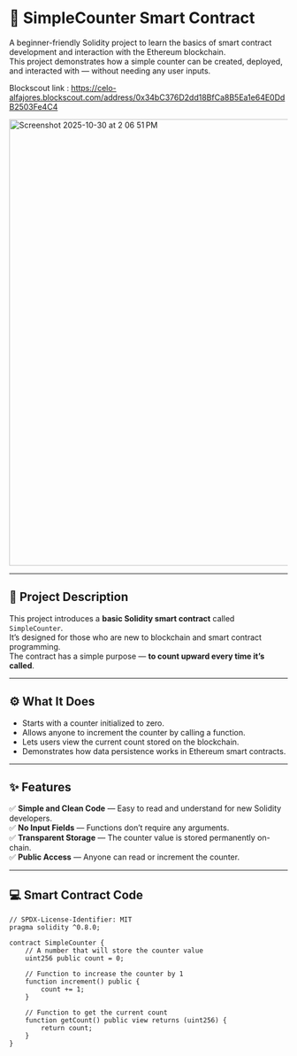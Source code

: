 # 🧮 SimpleCounter Smart Contract

A beginner-friendly Solidity project to learn the basics of smart contract development and interaction with the Ethereum blockchain.  
This project demonstrates how a simple counter can be created, deployed, and interacted with — without needing any user inputs.


Blockscout link : https://celo-alfajores.blockscout.com/address/0x34bC376D2dd18BfCa8B5Ea1e64E0DdB2503Fe4C4

<img width="1447" height="807" alt="Screenshot 2025-10-30 at 2 06 51 PM" src="https://github.com/user-attachments/assets/0204e667-c43f-4dd6-a36a-938a275caf8c" />




---

## 📘 Project Description

This project introduces a **basic Solidity smart contract** called `SimpleCounter`.  
It’s designed for those who are new to blockchain and smart contract programming.  
The contract has a simple purpose — **to count upward every time it’s called**.

---

## ⚙️ What It Does

- Starts with a counter initialized to zero.  
- Allows anyone to increment the counter by calling a function.  
- Lets users view the current count stored on the blockchain.  
- Demonstrates how data persistence works in Ethereum smart contracts.  

---

## ✨ Features

✅ **Simple and Clean Code** — Easy to read and understand for new Solidity developers.  
✅ **No Input Fields** — Functions don’t require any arguments.  
✅ **Transparent Storage** — The counter value is stored permanently on-chain.  
✅ **Public Access** — Anyone can read or increment the counter.  

---

## 💻 Smart Contract Code

```solidity
// SPDX-License-Identifier: MIT
pragma solidity ^0.8.0;

contract SimpleCounter {
    // A number that will store the counter value
    uint256 public count = 0;

    // Function to increase the counter by 1
    function increment() public {
        count += 1;
    }

    // Function to get the current count
    function getCount() public view returns (uint256) {
        return count;
    }
}
